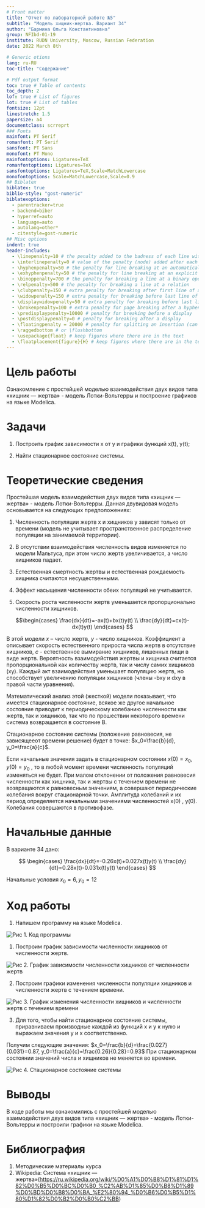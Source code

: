 ```yaml
---
# Front matter
title: "Отчет по лабораторной работе №5"
subtitle: "Модель хищник-жертва. Вариант 34"
author: "Бармина Ольга Константиновна"
group: NFIbd-01-19
institute: RUDN University, Moscow, Russian Federation
date: 2022 March 8th

# Generic otions
lang: ru-RU
toc-title: "Содержание"

# Pdf output format
toc: true # Table of contents
toc_depth: 2
lof: true # List of figures
lot: true # List of tables
fontsize: 12pt
linestretch: 1.5
papersize: a4
documentclass: scrreprt
### Fonts
mainfont: PT Serif
romanfont: PT Serif
sansfont: PT Sans
monofont: PT Mono
mainfontoptions: Ligatures=TeX
romanfontoptions: Ligatures=TeX
sansfontoptions: Ligatures=TeX,Scale=MatchLowercase
monofontoptions: Scale=MatchLowercase,Scale=0.9
## Biblatex
biblatex: true
biblio-style: "gost-numeric"
biblatexoptions:
  - parentracker=true
  - backend=biber
  - hyperref=auto
  - language=auto
  - autolang=other*
  - citestyle=gost-numeric
## Misc options
indent: true
header-includes:
  - \linepenalty=10 # the penalty added to the badness of each line within a paragraph (no associated penalty node) Increasing the value makes tex try to have fewer lines in the paragraph.
  - \interlinepenalty=0 # value of the penalty (node) added after each line of a paragraph.
  - \hyphenpenalty=50 # the penalty for line breaking at an automatically inserted hyphen
  - \exhyphenpenalty=50 # the penalty for line breaking at an explicit hyphen
  - \binoppenalty=700 # the penalty for breaking a line at a binary operator
  - \relpenalty=500 # the penalty for breaking a line at a relation
  - \clubpenalty=150 # extra penalty for breaking after first line of a paragraph
  - \widowpenalty=150 # extra penalty for breaking before last line of a paragraph
  - \displaywidowpenalty=50 # extra penalty for breaking before last line before a display math
  - \brokenpenalty=100 # extra penalty for page breaking after a hyphenated line
  - \predisplaypenalty=10000 # penalty for breaking before a display
  - \postdisplaypenalty=0 # penalty for breaking after a display
  - \floatingpenalty = 20000 # penalty for splitting an insertion (can only be split footnote in standard LaTeX)
  - \raggedbottom # or \flushbottom
  - \usepackage{float} # keep figures where there are in the text
  - \floatplacement{figure}{H} # keep figures where there are in the text
---
```


# Цель работы

Ознакомление с простейшей моделью взаимодействия двух видов типа «хищник — жертва» - модель Лотки-Вольтерры и построение графиков на языке Modelica.

# Задачи

1. Построить график зависимости x от y и графики функций x(t), y(t);  

2. Найти стационарное состояние системы.

# Теоретические сведения

Простейшая модель взаимодействия двух видов типа «хищник — жертва» -
модель Лотки-Вольтерры. Данная двувидовая модель основывается на
следующих предположениях:

1. Численность популяции жертв x и хищников y зависят только от времени (модель не учитывает пространственное распределение популяции на занимаемой территории).

2. В отсутствии взаимодействия численность видов изменяется по модели Мальтуса, при этом число жертв увеличивается, а число хищников падает.

3. Естественная смертность жертвы и естественная рождаемость хищника считаются несущественными.

4. Эффект насыщения численности обеих популяций не учитывается.

5. Скорость роста численности жертв уменьшается пропорционально численности хищников.

$$\begin{cases} \frac{dx}{dt}=-ax(t)+bx(t)y(t) \\ \frac{dy}{dt}=cx(t)-dx(t)y(t) \end{cases} $$

В этой модели $x$ – число жертв, $y$ - число хищников. Коэффициент a
описывает скорость естественного прироста числа жертв в отсутствие хищников, $с$ - естественное вымирание хищников, лишенных пищи в виде жертв. Вероятность взаимодействия жертвы и хищника считается пропорциональной как количеству жертв, так и числу самих хищников (xy). Каждый акт взаимодействия уменьшает популяцию жертв, но способствует увеличению популяции хищников (члены -bxy и dxy в правой части уравнения).

Математический анализ этой (жесткой) модели показывает, что имеется стационарное состояние, всякое же другое начальное состояние приводит к периодическому колебанию численности как жертв, так и хищников, так что по прошествии некоторого времени система возвращается в состояние B.

Стационарное состояние системы (положение равновесия, не зависящееот времени решение) будет в точке: $x_0=\frac{b}{d}, y_0=\frac{a}{c}$.

Если начальные значения задать в стационарном состоянии $x(0) = x_0 , y(0) =  y_0$ , то в любой момент времени численность популяций изменяться не будет. При малом отклонении от положения равновесия численности как хищника, так и жертвы с течением времени не возвращаются к равновесным значениям, а совершают периодические колебания вокруг стационарной точки. Амплитуда колебаний и их период определяется начальными значениями численностей x(0) , y(0). Колебания совершаются в противофазе.

# Начальные данные

В варианте 34 дано:

$$ \begin{cases} \frac{dx}{dt}=-0.26x(t)+0.027x(t)y(t) \\ \frac{dy}{dt}=0.28x(t)-0.031x(t)y(t) \end{cases} $$

Начальные условия $x_0=6, y_0=12$

# Ход работы

1. Напишем программу на языке Modelica.

![Рис 1. Код программы](images/km4sKcJ8V5.jpg)

1. Построим график зависимости численности хищников от численности жертв.

![Рис 2. График зависимости численности хищников от численности жертв](images/hkO9OkHuYd.jpg)

2. Построим графики изменения численности популяции хищников и численности жертв с течением времени.

![Рис 3. График изменения численности хищников и численности жертв с течением времени](images/K6BKmLV41J.jpg)

3. Для того, чтобы найти стационарное состояние системы, приравниваем производные каждой из функций x и y к нулю и выражаем значения y и x соответственно.

Получим следующие значения: $x_0=\frac{b}{d}=\frac{0.027}{0.031}=0.87, y_0=\frac{a}{c}=\frac{0.26}{0.28}=0.93$ При стационарном состоянии значений числа и хищников не меняется во времени.

![Рис 4. Стационарное состояние системы](images/Zqa9zZIIPe.jpg)

# Выводы

В ходе работы мы ознакомились с простейшей моделью взаимодействия двух видов типа «хищник — жертва» - модель Лотки-Вольтерры и построили графики на языке Modelica.

# Библиография

1. Методические материалы курса
2. Wikipedia: Система «хищник — жертва»(https://ru.wikipedia.org/wiki/%D0%A1%D0%B8%D1%81%D1%82%D0%B5%D0%BC%D0%B0_%C2%AB%D1%85%D0%B8%D1%89%D0%BD%D0%B8%D0%BA_%E2%80%94_%D0%B6%D0%B5%D1%80%D1%82%D0%B2%D0%B0%C2%BB)